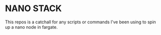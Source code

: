 # NANO STACK

This repos is a catchall for any scripts or commands I've been using to spin up a nano node in fargate.
